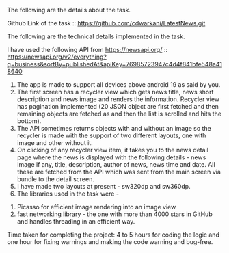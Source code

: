 The following are the details about the task.

Github Link of the task :: https://github.com/cdwarkani/LatestNews.git

The following are the technical details implemented in the task.

I have used the following API from https://newsapi.org/  :: https://newsapi.org/v2/everything?q=business&sortBy=publishedAt&apiKey=76985723947c4d4f841bfe548a418640

1) The app is made to support all devices above android 19 as said by you.
2) The first screen has a recycler view which gets news title, news short description and news image and renders the information. Recycler view has pagination implemented (20 JSON object are first fetched and then remaining objects are fetched as and then the list is scrolled and hits the bottom).
3) The API sometimes returns objects with and without an image so the recycler is made with the support of two different layouts, one with image and other without it.
4) On clicking of any recycler view item, it takes you to the news detail page where the news is displayed with the following details - news image if any, title, description, author of news, news time and date. All these are fetched from the API which was sent from the main screen via bundle to the detail screen.
5) I have made two layouts at present - sw320dp and sw360dp.
6) The libraries used in the task were -
1. Picasso for efficient image rendering into an image view
2. fast networking library - the one with more than 4000 stars in GitHub and handles threading in an efficient way. 

Time taken for completing the project: 4 to 5 hours for coding the logic and one hour for fixing warnings and making the code warning and bug-free.
